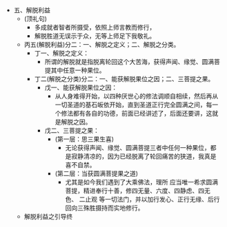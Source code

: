 - 五、解脱利益
	- (顶礼句)
		- 多成就者智者所摄受，依照上师言教而修行，
		- 解脱胜道无误示于众，无等上师足下我敬礼。
	- 丙五(解脱利益)分二：一、解脱之定义；二、解脱之分类。
		- 丁一、解脱之定义：
			- 所谓的解脱就是指脱离轮回这个大苦海，获得声闻、缘觉、圆满菩提其中任意一种果位。
		- 丁二(解脱之分类)分二：一、能获解脱果位之因；二、三菩提之果。
			- 戊一、能获解脱果位之因：
				- 从人身难得开始，以四种厌世心的修法调顺自相续，然后再从一切圣道的基石皈依开始，直到圣道正行完全圆满之间，每一个修法都有各自的功德，前面已经讲述了，后面还要讲，这就是解脱之因。
			- 戊二、三菩提之果：
				- (第一层：思三果生喜)
					- 无论获得声闻、缘觉、圆满菩提三者中任何一种果位，都是寂静清凉的，因为已经脱离了轮回痛苦的狭道，我真是喜不自禁。
				- (第二层：当获圆满菩提果之道)
					- 尤其是如今我们遇到了大乘佛法，理所 应当唯一希求圆满菩提，精进奉行十善，修四无量、六度、四静虑、四无色、 二止观 等一切法门，并以加行发心、正行无缘、后行回向三殊胜摄持而实地修行。
	- 解脱利益之引导终